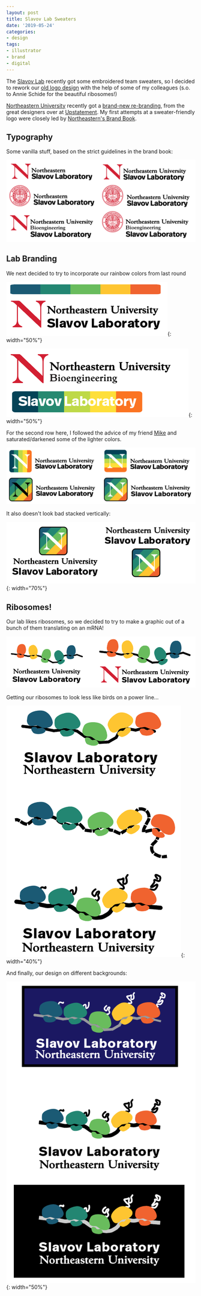 ```yaml
---
layout: post
title: Slavov Lab Sweaters
date: '2019-05-24'
categories:
- design
tags:
- illustrator
- brand
- digital
---
```


The [Slavov Lab](http://slavovlab.net) recently got some embroidered team sweaters, so I decided to rework our [old logo design](https://atchen.me/design/2017/01/05/slavov-lab-logo.html) with the help of some of my colleagues (s.o. to Annie Schide for the beautiful ribosomes!)

[Northeastern University](https://northeastern.edu) recently got a [brand-new re-branding](https://www.upstatement.com/work/northeastern-brand/), from the great designers over at [Upstatement](https://www.upstatement.com/). My first attempts at a sweater-friendly logo were closely led by [Northeastern's Brand Book](https://brand.northeastern.edu/wp-content/uploads/NU_Brand_Book_digital.pdf).

## Typography

Some vanilla stuff, based on the strict guidelines in the brand book:

![](/images/sweater_type_1.png)

## Lab Branding

We next decided to try to incorporate our rainbow colors from last round

![](/images/sweaters_colorbar.png){: width="50%"}

![](/images/sweater_bar_text.png){: width="50%"}

For the second row here, I followed the advice of my friend [Mike](http://michaelrascati.com) and saturated/darkened some of the lighter colors.

![](/images/sweater_rainbow_n.png)

It also doesn't look bad stacked vertically:

![](/images/sweater_rainbow_vertical.png){: width="70%"}

## Ribosomes!

Our lab likes ribosomes, so we decided to try to make a graphic out of a bunch of them translating on an mRNA!

![](/images/sweater_ribo_1.png)

Getting our ribosomes to look less like birds on a power line...

![](/images/sweater_ribo_2.png){: width="40%"}

And finally, our design on different backgrounds:

![](/images/sweater_final.png){: width="50%"}

